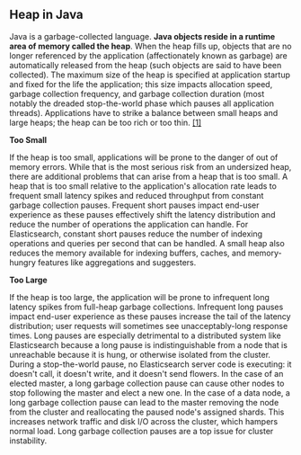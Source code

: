 ## Heap in Java
Java is a garbage-collected language. **Java objects reside in a runtime area of memory called the heap**. When the heap fills up, objects that are no longer referenced by the application (affectionately known as garbage) are automatically released from the heap (such objects are said to have been collected). The maximum size of the heap is specified at application startup and fixed for the life the application; this size impacts allocation speed, garbage collection frequency, and garbage collection duration (most notably the dreaded stop-the-world phase which pauses all application threads). Applications have to strike a balance between small heaps and large heaps; the heap can be too rich or too thin. [[1]](https://www.elastic.co/blog/a-heap-of-trouble)

**Too Small**

If the heap is too small, applications will be prone to the danger of out of memory errors. While that is the most serious risk from an undersized heap, there are additional problems that can arise from a heap that is too small. A heap that is too small relative to the application's allocation rate leads to frequent small latency spikes and reduced throughput from constant garbage collection pauses. Frequent short pauses impact end-user experience as these pauses effectively shift the latency distribution and reduce the number of operations the application can handle. For Elasticsearch, constant short pauses reduce the number of indexing operations and queries per second that can be handled. A small heap also reduces the memory available for indexing buffers, caches, and memory-hungry features like aggregations and suggesters.

**Too Large**

If the heap is too large, the application will be prone to infrequent long latency spikes from full-heap garbage collections. Infrequent long pauses impact end-user experience as these pauses increase the tail of the latency distribution; user requests will sometimes see unacceptably-long response times. Long pauses are especially detrimental to a distributed system like Elasticsearch because a long pause is indistinguishable from a node that is unreachable because it is hung, or otherwise isolated from the cluster. During a stop-the-world pause, no Elasticsearch server code is executing: it doesn't call, it doesn't write, and it doesn't send flowers. In the case of an elected master, a long garbage collection pause can cause other nodes to stop following the master and elect a new one. In the case of a data node, a long garbage collection pause can lead to the master removing the node from the cluster and reallocating the paused node's assigned shards. This increases network traffic and disk I/O across the cluster, which hampers normal load. Long garbage collection pauses are a top issue for cluster instability.

